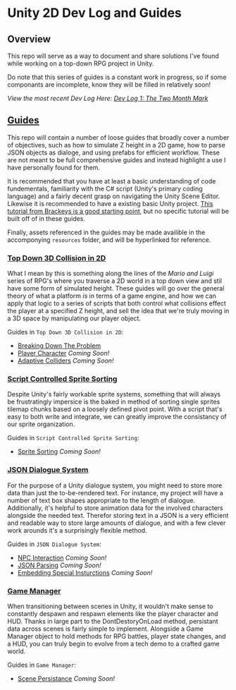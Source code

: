 # Unity 2D Dev Log and Guides

## Overview

This repo will serve as a way to document and share solutions I've found while working on a top-down RPG project in Unity.

Do note that this series of guides is a constant work in progress, so if some componants are incomplete, know they will be filled in relatively soon!

*View the most recent Dev Log Here: [Dev Log 1: The Two Month Mark](https://drive.google.com/file/d/1mjTNY5_GscEU3kTTi2KCqWWimnX81dzA/view?usp=sharing)*

## [Guides](./guides/)

This repo will contain a number of loose guides that broadly cover a number of objectives, such as how to simulate Z height in a 2D game, how to parse JSON objects as dialoge, and using prefabs for efficient workflow. These are not meant to be full comprehensive guides and instead highlight a use I have personally found for them. 

It is recommended that you have at least a basic understanding of code fundementals, familiarity with the C# script (Unity's primary coding language) and a fairly decent grasp on navigating the Unity Scene Editor. Likewise it is recommended to have a existing basic Unity project. [This tutorial from Brackeys is a good starting point](https://www.youtube.com/watch?v=whzomFgjT50), but no specific tutorial will be built off of in these guides.

Finally, assets referenced in the guides may be made availible in the accomponying `resources` folder, and will be hyperlinked for reference.

### [Top Down 3D Collision in 2D](./guides/top-down-3D-collision/)

What I mean by this is something along the lines of the *Mario and Luigi* series of RPG's where you traverse a 2D world in a top down view and stil have some form of simulated height. These guides will go over the general theory of what a platform *is* in terms of a game engine, and how we can apply that logic to a series of scripts that both control what collisions effect the player at a specified Z height, and sell the idea that we're truly moving in a 3D space by manipulating our player object.

Guides in `Top Down 3D Collision in 2D`:
- [Breaking Down The Problem](./guides/top-down-3D-collision/breaking-down-the-problem.md) 
- [Player Character](./guides/top-down-3D-collision/player-character.md) *Coming Soon!*
- [Adaptive Colliders](./guides/top-down-3D-collision/adaptive-colliders.md) *Coming Soon!*

### [Script Controlled Sprite Sorting](./guides/script-controlled-sprite-sorting/)

Despite Unity's fairly workable sprite systems, something that will always be frustratingly impersice is the baked in method of sorting single sprites tilemap chunks based on a loosely defined pivot point. With a script that's easy to both write and integrate, we can greatly improve the consistancy of our sprite organization.

Guides in `Script Controlled Sprite Sorting`:
- [Sprite Sorting](./guides/script-controlled-sprite-sorting/sprite-sorting.md) *Coming Soon!*

### [JSON Dialogue System](./guides/json-dialogue-system/)

For the purpose of a Unity dialogue system, you might need to store more data than just the to-be-rendered text. For instance, my project will have a number of text box shapes appropriate to the length of dialogue. Additionally, it's helpful to store animation data for the involved characters alongside the needed text. Therefor storing text in a JSON is a very efficient and readable way to store large amounts of dialogue, and with a few clever work arounds it's a surprisingly flexible method.

Guides in `JSON Dialogue System`:
- [NPC Interaction](./guides/json-dialogue-system/npc-interaction.md) *Coming Soon!*
- [JSON Parsing](./guides/json-dialogue-system//json-parsing.md) *Coming Soon!*
- [Embedding Special Insturctions](./guides/json-dialogue-system/embedding-special-instructions.md) *Coming Soon!*

### [Game Manager](./guides/game-manager/)

When transitioning between scenes in Unity, it wouldn't make sense to constantly despawn and respawn elements like the player character and HUD. Thanks in large part to the DontDestoryOnLoad method, persistant data across scenes is fairly simple to implement. Alongside a Game Manager object to hold methods for RPG battles, player state changes, and a HUD, you can truly begin to evolve from a tech demo to a crafted game world.

Guides in `Game Manager`:
- [Scene Persistance](./guides/game-manager/scene-persistance.md) *Coming Soon!*